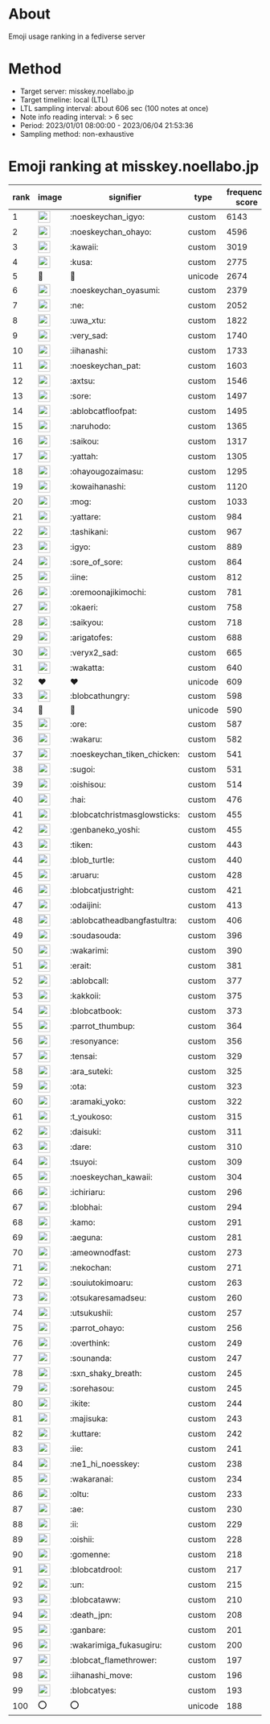 # About
Emoji usage ranking in a fediverse server

# Method
- Target server: misskey.noellabo.jp
- Target timeline: local (LTL)
- LTL sampling interval: about 606 sec (100 notes at once)
- Note info reading interval: > 6 sec
- Period: 2023/01/01 08:00:00 - 2023/06/04 21:53:36 
- Sampling method: non-exhaustive

# Emoji ranking at misskey.noellabo.jp

|rank|image|signifier|type|frequency score|
|----|----|----|----|----|
|1|<img height="24" src="https://misskey.noellabo.jp/emoji/noeskeychan_igyo.webp">|:noeskeychan_igyo:|custom|6143|
|2|<img height="24" src="https://misskey.noellabo.jp/emoji/noeskeychan_ohayo.webp">|:noeskeychan_ohayo:|custom|4596|
|3|<img height="24" src="https://misskey.noellabo.jp/emoji/kawaii.webp">|:kawaii:|custom|3019|
|4|<img height="24" src="https://misskey.noellabo.jp/emoji/kusa.webp">|:kusa:|custom|2775|
|5|🎉|🎉|unicode|2674|
|6|<img height="24" src="https://misskey.noellabo.jp/emoji/noeskeychan_oyasumi.webp">|:noeskeychan_oyasumi:|custom|2379|
|7|<img height="24" src="https://misskey.noellabo.jp/emoji/ne.webp">|:ne:|custom|2052|
|8|<img height="24" src="https://misskey.noellabo.jp/emoji/uwa_xtu.webp">|:uwa_xtu:|custom|1822|
|9|<img height="24" src="https://misskey.noellabo.jp/emoji/very_sad.webp">|:very_sad:|custom|1740|
|10|<img height="24" src="https://misskey.noellabo.jp/emoji/iihanashi.webp">|:iihanashi:|custom|1733|
|11|<img height="24" src="https://misskey.noellabo.jp/emoji/noeskeychan_pat.webp">|:noeskeychan_pat:|custom|1603|
|12|<img height="24" src="https://misskey.noellabo.jp/emoji/axtsu.webp">|:axtsu:|custom|1546|
|13|<img height="24" src="https://misskey.noellabo.jp/emoji/sore.webp">|:sore:|custom|1497|
|14|<img height="24" src="https://misskey.noellabo.jp/emoji/ablobcatfloofpat.webp">|:ablobcatfloofpat:|custom|1495|
|15|<img height="24" src="https://misskey.noellabo.jp/emoji/naruhodo.webp">|:naruhodo:|custom|1365|
|16|<img height="24" src="https://misskey.noellabo.jp/emoji/saikou.webp">|:saikou:|custom|1317|
|17|<img height="24" src="https://misskey.noellabo.jp/emoji/yattah.webp">|:yattah:|custom|1305|
|18|<img height="24" src="https://misskey.noellabo.jp/emoji/ohayougozaimasu.webp">|:ohayougozaimasu:|custom|1295|
|19|<img height="24" src="https://misskey.noellabo.jp/emoji/kowaihanashi.webp">|:kowaihanashi:|custom|1120|
|20|<img height="24" src="https://misskey.noellabo.jp/emoji/mog.webp">|:mog:|custom|1033|
|21|<img height="24" src="https://misskey.noellabo.jp/emoji/yattare.webp">|:yattare:|custom|984|
|22|<img height="24" src="https://misskey.noellabo.jp/emoji/tashikani.webp">|:tashikani:|custom|967|
|23|<img height="24" src="https://misskey.noellabo.jp/emoji/igyo.webp">|:igyo:|custom|889|
|24|<img height="24" src="https://misskey.noellabo.jp/emoji/sore_of_sore.webp">|:sore_of_sore:|custom|864|
|25|<img height="24" src="https://misskey.noellabo.jp/emoji/iine.webp">|:iine:|custom|812|
|26|<img height="24" src="https://misskey.noellabo.jp/emoji/oremoonajikimochi.webp">|:oremoonajikimochi:|custom|781|
|27|<img height="24" src="https://misskey.noellabo.jp/emoji/okaeri.webp">|:okaeri:|custom|758|
|28|<img height="24" src="https://misskey.noellabo.jp/emoji/saikyou.webp">|:saikyou:|custom|718|
|29|<img height="24" src="https://misskey.noellabo.jp/emoji/arigatofes.webp">|:arigatofes:|custom|688|
|30|<img height="24" src="https://misskey.noellabo.jp/emoji/veryx2_sad.webp">|:veryx2_sad:|custom|665|
|31|<img height="24" src="https://misskey.noellabo.jp/emoji/wakatta.webp">|:wakatta:|custom|640|
|32|❤|❤|unicode|609|
|33|<img height="24" src="https://misskey.noellabo.jp/emoji/blobcathungry.webp">|:blobcathungry:|custom|598|
|34|🍗|🍗|unicode|590|
|35|<img height="24" src="https://misskey.noellabo.jp/emoji/ore.webp">|:ore:|custom|587|
|36|<img height="24" src="https://misskey.noellabo.jp/emoji/wakaru.webp">|:wakaru:|custom|582|
|37|<img height="24" src="https://misskey.noellabo.jp/emoji/noeskeychan_tiken_chicken.webp">|:noeskeychan_tiken_chicken:|custom|541|
|38|<img height="24" src="https://misskey.noellabo.jp/emoji/sugoi.webp">|:sugoi:|custom|531|
|39|<img height="24" src="https://misskey.noellabo.jp/emoji/oishisou.webp">|:oishisou:|custom|514|
|40|<img height="24" src="https://misskey.noellabo.jp/emoji/hai.webp">|:hai:|custom|476|
|41|<img height="24" src="https://misskey.noellabo.jp/emoji/blobcatchristmasglowsticks.webp">|:blobcatchristmasglowsticks:|custom|455|
|42|<img height="24" src="https://misskey.noellabo.jp/emoji/genbaneko_yoshi.webp">|:genbaneko_yoshi:|custom|455|
|43|<img height="24" src="https://misskey.noellabo.jp/emoji/tiken.webp">|:tiken:|custom|443|
|44|<img height="24" src="https://misskey.noellabo.jp/emoji/blob_turtle.webp">|:blob_turtle:|custom|440|
|45|<img height="24" src="https://misskey.noellabo.jp/emoji/aruaru.webp">|:aruaru:|custom|428|
|46|<img height="24" src="https://misskey.noellabo.jp/emoji/blobcatjustright.webp">|:blobcatjustright:|custom|421|
|47|<img height="24" src="https://misskey.noellabo.jp/emoji/odaijini.webp">|:odaijini:|custom|413|
|48|<img height="24" src="https://misskey.noellabo.jp/emoji/ablobcatheadbangfastultra.webp">|:ablobcatheadbangfastultra:|custom|406|
|49|<img height="24" src="https://misskey.noellabo.jp/emoji/soudasouda.webp">|:soudasouda:|custom|396|
|50|<img height="24" src="https://misskey.noellabo.jp/emoji/wakarimi.webp">|:wakarimi:|custom|390|
|51|<img height="24" src="https://misskey.noellabo.jp/emoji/erait.webp">|:erait:|custom|381|
|52|<img height="24" src="https://misskey.noellabo.jp/emoji/ablobcall.webp">|:ablobcall:|custom|377|
|53|<img height="24" src="https://misskey.noellabo.jp/emoji/kakkoii.webp">|:kakkoii:|custom|375|
|54|<img height="24" src="https://misskey.noellabo.jp/emoji/blobcatbook.webp">|:blobcatbook:|custom|373|
|55|<img height="24" src="https://misskey.noellabo.jp/emoji/parrot_thumbup.webp">|:parrot_thumbup:|custom|364|
|56|<img height="24" src="https://misskey.noellabo.jp/emoji/resonyance.webp">|:resonyance:|custom|356|
|57|<img height="24" src="https://misskey.noellabo.jp/emoji/tensai.webp">|:tensai:|custom|329|
|58|<img height="24" src="https://misskey.noellabo.jp/emoji/ara_suteki.webp">|:ara_suteki:|custom|325|
|59|<img height="24" src="https://misskey.noellabo.jp/emoji/ota.webp">|:ota:|custom|323|
|60|<img height="24" src="https://misskey.noellabo.jp/emoji/aramaki_yoko.webp">|:aramaki_yoko:|custom|322|
|61|<img height="24" src="https://misskey.noellabo.jp/emoji/t_youkoso.webp">|:t_youkoso:|custom|315|
|62|<img height="24" src="https://misskey.noellabo.jp/emoji/daisuki.webp">|:daisuki:|custom|311|
|63|<img height="24" src="https://misskey.noellabo.jp/emoji/dare.webp">|:dare:|custom|310|
|64|<img height="24" src="https://misskey.noellabo.jp/emoji/tsuyoi.webp">|:tsuyoi:|custom|309|
|65|<img height="24" src="https://misskey.noellabo.jp/emoji/noeskeychan_kawaii.webp">|:noeskeychan_kawaii:|custom|304|
|66|<img height="24" src="https://misskey.noellabo.jp/emoji/ichiriaru.webp">|:ichiriaru:|custom|296|
|67|<img height="24" src="https://misskey.noellabo.jp/emoji/blobhai.webp">|:blobhai:|custom|294|
|68|<img height="24" src="https://misskey.noellabo.jp/emoji/kamo.webp">|:kamo:|custom|291|
|69|<img height="24" src="https://misskey.noellabo.jp/emoji/aeguna.webp">|:aeguna:|custom|281|
|70|<img height="24" src="https://misskey.noellabo.jp/emoji/ameownodfast.webp">|:ameownodfast:|custom|273|
|71|<img height="24" src="https://misskey.noellabo.jp/emoji/nekochan.webp">|:nekochan:|custom|271|
|72|<img height="24" src="https://misskey.noellabo.jp/emoji/souiutokimoaru.webp">|:souiutokimoaru:|custom|263|
|73|<img height="24" src="https://misskey.noellabo.jp/emoji/otsukaresamadseu.webp">|:otsukaresamadseu:|custom|260|
|74|<img height="24" src="https://misskey.noellabo.jp/emoji/utsukushii.webp">|:utsukushii:|custom|257|
|75|<img height="24" src="https://misskey.noellabo.jp/emoji/parrot_ohayo.webp">|:parrot_ohayo:|custom|256|
|76|<img height="24" src="https://misskey.noellabo.jp/emoji/overthink.webp">|:overthink:|custom|249|
|77|<img height="24" src="https://misskey.noellabo.jp/emoji/sounanda.webp">|:sounanda:|custom|247|
|78|<img height="24" src="https://misskey.noellabo.jp/emoji/sxn_shaky_breath.webp">|:sxn_shaky_breath:|custom|245|
|79|<img height="24" src="https://misskey.noellabo.jp/emoji/sorehasou.webp">|:sorehasou:|custom|245|
|80|<img height="24" src="https://misskey.noellabo.jp/emoji/ikite.webp">|:ikite:|custom|244|
|81|<img height="24" src="https://misskey.noellabo.jp/emoji/majisuka.webp">|:majisuka:|custom|243|
|82|<img height="24" src="https://misskey.noellabo.jp/emoji/kuttare.webp">|:kuttare:|custom|242|
|83|<img height="24" src="https://misskey.noellabo.jp/emoji/iie.webp">|:iie:|custom|241|
|84|<img height="24" src="https://misskey.noellabo.jp/emoji/ne1_hi_noesskey.webp">|:ne1_hi_noesskey:|custom|238|
|85|<img height="24" src="https://misskey.noellabo.jp/emoji/wakaranai.webp">|:wakaranai:|custom|234|
|86|<img height="24" src="https://misskey.noellabo.jp/emoji/oltu.webp">|:oltu:|custom|233|
|87|<img height="24" src="https://misskey.noellabo.jp/emoji/ae.webp">|:ae:|custom|230|
|88|<img height="24" src="https://misskey.noellabo.jp/emoji/ii.webp">|:ii:|custom|229|
|89|<img height="24" src="https://misskey.noellabo.jp/emoji/oishii.webp">|:oishii:|custom|228|
|90|<img height="24" src="https://misskey.noellabo.jp/emoji/gomenne.webp">|:gomenne:|custom|218|
|91|<img height="24" src="https://misskey.noellabo.jp/emoji/blobcatdrool.webp">|:blobcatdrool:|custom|217|
|92|<img height="24" src="https://misskey.noellabo.jp/emoji/un.webp">|:un:|custom|215|
|93|<img height="24" src="https://misskey.noellabo.jp/emoji/blobcataww.webp">|:blobcataww:|custom|210|
|94|<img height="24" src="https://misskey.noellabo.jp/emoji/death_jpn.webp">|:death_jpn:|custom|208|
|95|<img height="24" src="https://misskey.noellabo.jp/emoji/ganbare.webp">|:ganbare:|custom|201|
|96|<img height="24" src="https://misskey.noellabo.jp/emoji/wakarimiga_fukasugiru.webp">|:wakarimiga_fukasugiru:|custom|200|
|97|<img height="24" src="https://misskey.noellabo.jp/emoji/blobcat_flamethrower.webp">|:blobcat_flamethrower:|custom|197|
|98|<img height="24" src="https://misskey.noellabo.jp/emoji/iihanashi_move.webp">|:iihanashi_move:|custom|196|
|99|<img height="24" src="https://misskey.noellabo.jp/emoji/blobcatyes.webp">|:blobcatyes:|custom|193|
|100|⭕|⭕|unicode|188|
